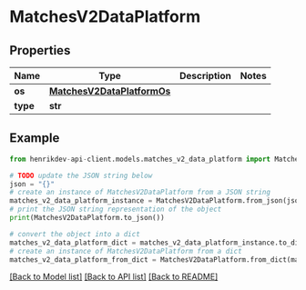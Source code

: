 # MatchesV2DataPlatform


## Properties

Name | Type | Description | Notes
------------ | ------------- | ------------- | -------------
**os** | [**MatchesV2DataPlatformOs**](MatchesV2DataPlatformOs.md) |  | 
**type** | **str** |  | 

## Example

```python
from henrikdev-api-client.models.matches_v2_data_platform import MatchesV2DataPlatform

# TODO update the JSON string below
json = "{}"
# create an instance of MatchesV2DataPlatform from a JSON string
matches_v2_data_platform_instance = MatchesV2DataPlatform.from_json(json)
# print the JSON string representation of the object
print(MatchesV2DataPlatform.to_json())

# convert the object into a dict
matches_v2_data_platform_dict = matches_v2_data_platform_instance.to_dict()
# create an instance of MatchesV2DataPlatform from a dict
matches_v2_data_platform_from_dict = MatchesV2DataPlatform.from_dict(matches_v2_data_platform_dict)
```
[[Back to Model list]](../README.md#documentation-for-models) [[Back to API list]](../README.md#documentation-for-api-endpoints) [[Back to README]](../README.md)


